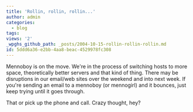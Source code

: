 ```yaml
---
title: 'Rollin, rollin, rollin...'
author: admin
categories:
  - blog
tags: 
views: '2'
_wpghs_github_path: _posts/2004-10-15-rollin-rollin-rollin.md
id: 5ddd6a36-e2bb-4aa8-beac-4529978fc308
---
```

<p>Mennoboy is on the move.  We're in the process of switching hosts to more space, theoretically better servers and that kind of thing.  There may be disruptions in our email/web sites over the weekend and into next week.  If you're sending an email to a mennoboy (or mennogirl) and it bounces, just keep trying until it goes through.</p>
<p>That or pick up the phone and call.  Crazy thought, hey?</p>
